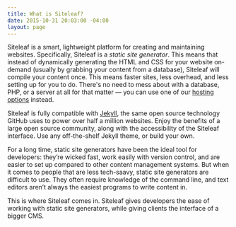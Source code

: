 ```yaml
---
title: What is Siteleaf?
date: 2015-10-31 20:03:00 -04:00
layout: page
---
```


Siteleaf is a smart, lightweight platform for creating and maintaining websites. Specifically, Siteleaf is a _static site generator_. This means that instead of dynamically generating the HTML and CSS for your website on-demand (usually by grabbing your content from a database), Siteleaf will compile your content once. This means faster sites, less overhead, and less setting up for you to do. There's no need to mess about with a database, PHP, or a server at all for that matter — you can use one of our [hosting options](/users-and-settings/hosting) instead.

Siteleaf is fully compatible with [Jekyll](http://jekyllrb.com), the same open source technology GitHub uses to power over half a million websites. Enjoy the benefits of a large open source community, along with the accessibility of the Siteleaf interface. Use any off-the-shelf Jekyll theme, or build your own.

For a long time, static site generators have been the ideal tool for developers: they’re wicked fast, work easily with version control, and are easier to set up compared to other content management systems. But when it comes to people that are less tech-saavy, static site generators are difficult to use. They often require knowledge of the command line, and text editors aren’t always the easiest programs to write content in.

This is where Siteleaf comes in. Siteleaf gives developers the ease of working with static site generators, while giving clients the interface of a bigger CMS.